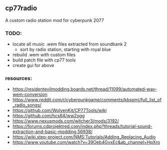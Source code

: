 ## cp77radio
A custom radio station mod for cyberpunk 2077

### TODO:
* locate all music .wem files extracted from soundbank 2
  * sort by radio station, starting with royal blue
* rebuild .wem with custom files
* build patch file with cp77 tools
* create gui for above

### resources:
* https://residentevilmodding.boards.net/thread/11099/automated-wav-wem-conversion
* https://www.reddit.com/r/cyberpunkgame/comments/kbspmj/full_list_of_radio_songs/
* https://github.com/WolvenKit/CP77Tools/wiki
* https://github.com/hcs64/ww2ogg
* https://www.nexusmods.com/witcher3/mods/3192/
* https://forums.cdprojektred.com/index.php?threads/tutorial-sound-extraction-and-basic-modding.56938/
* https://wiki.step-project.com/NMS:Tutorials/Adding_Replacing_Audio
* https://www.youtube.com/watch?v=39Oeb4GvxEc&ab_channel=HpXro
